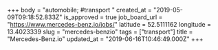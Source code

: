 +++
body = "automobile; #transport "
created_at = "2019-05-09T09:18:52.833Z"
is_approved = true
job_board_url = "https://www.mercedes-benz.io/jobs/"
latitude = 52.5111162
longitude = 13.4023339
slug = "mercedes-benzio"
tags = ["transport"]
title = "Mercedes-Benz.io"
updated_at = "2019-06-16T10:46:49.000Z"
+++
